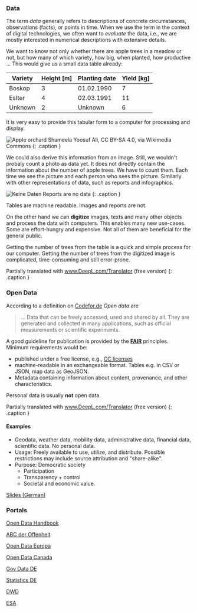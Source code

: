 <!-- remember to have some comment lines in front of the first H§ -->
### Data
The term *data* generally refers to descriptions of concrete circumstances, observations (facts), or points in time. 
When we use the term in the context of digital technologies, we often want to *evaluate* the data, i.e., we are mostly
interested in numerical descriptions with extensive details.

We want to know not only whether there are apple trees in a meadow or not, but how many of which variety, how big, when planted, how productive ... This would give us a small data table already:

| Variety | Height [m] | Planting date | Yield [kg] |
| --- | --- | --- | --- | 
| Boskop | 3 | 01.02.1990 | 7 | 
| Eslter | 4 | 02.03.1991 | 11 | 
| Unknown | 2 | Unknown | 6 | 

It is very easy to provide this tabular form to a computer for processing and display.

![Apple orchard](/img/open/orchard.jpg)
Shameela Yoosuf Ali, CC BY-SA 4.0, via Wikimedia Commons 
{: .caption }

We could also derive this information from an image. Still, we wouldn't probaly count a photo as data yet. It does not directly contain the information about the number of apple trees. We have to count them. Each time we see the picture and each person who sees the picture. Similarly with other representations of data, such as reports and infographics.

![Keine Daten](/img/open/keineDaten.png)
Reports are no data
{: .caption }

Tables are machine readable. Images and reports are not.

On the other hand we can **digitize** images, texts and many other objects and process the data with computers. This enables many new use-cases. Some are effort-hungry and expensive. Not all of them are beneficial for the general public.

Getting the number of trees from the table is a quick and simple process for our computer. Getting the number of trees from the digitized image is complicated, time-consuming and still error-prone. 


Partially translated with www.DeepL.com/Translator (free version)
{: .caption }


### Open Data
According to a definition on [Codefor.de](https://codefor.de/ziele/#heading-01-open-data) *Open data* are

> ... Data that can be freely accessed, used and shared by all. They are generated and collected in many applications, such as official measurements or scientific experiments.

A good guideline for publication is provided by the [**FAIR**](https://www.go-fair.org/fair-principles/) principles. Minimum requirements would be:

  * published under a free license, e.g., [CC licenses](https://creativecommons.org/about/cclicenses/)
  * machine-readable in an exchangeable format. Tables e.g. in CSV or JSON, map data as GeoJSON.
  * Metadata containing information about content, provenance, and other characteristics.

Personal data is usually **not** open data.

Partially translated with www.DeepL.com/Translator (free version)
{: .caption }


#### Examples

  * Geodata, weather data, mobility data, administrative data, financial data, scientific data. No personal data.
  * Usage: Freely available to use, utilize, and distribute. Possible restrictions may include source attribution and "share-alike".
  * Purpose: Democratic society
    * Participation
    * Transparency + control
    * Societal and economic value.


[Slides (German)](/assets/openData/zeppUni-public.pdf)

### Portals

[Open Data Handbook](https://opendatahandbook.org/)

[ABC der Offenheit](https://upload.wikimedia.org/wikipedia/commons/a/a9/ABC_der_Offenheit_-_Brosch%C3%BCre_%282019%29.pdf)

[Open Data Europa](https://data.europa.eu/de)

[Open Data Canada](https://www.opendatasociety.ca/open-data-portals)

[Gov Data DE](https://www.govdata.de/)

[Statistics DE](https://www.destatis.de/DE/Home/_inhalt.html)

[DWD](https://www.dwd.de/DE/leistungen/cdc/climate-data-center.html)

[ESA](https://climate.esa.int/de/odp/#/dashboard)


